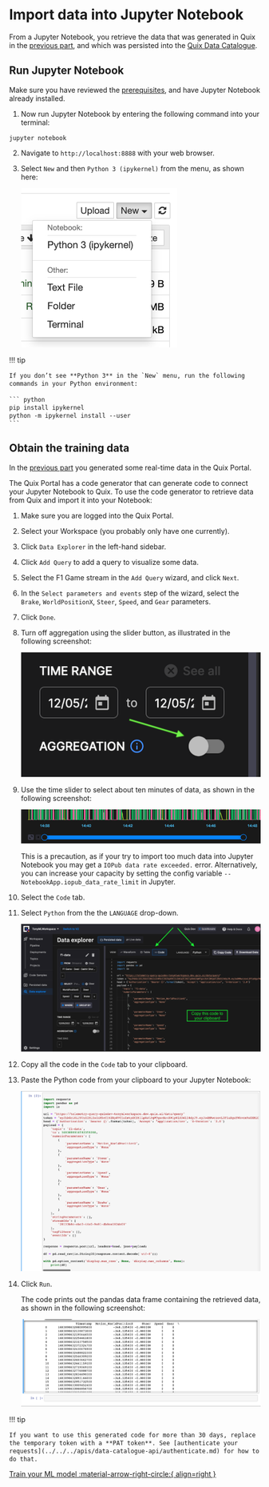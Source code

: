 # Import data into Jupyter Notebook

From a Jupyter Notebook, you retrieve the data that was generated in Quix in the [previous part](./create-data.md), and which was persisted into the [Quix Data Catalogue](../../../apis/data-catalogue-api/intro.md). 

## Run Jupyter Notebook

Make sure you have reviewed the [prerequisites](./index.md#prerequisites), and have Jupyter Notebook already installed.

1. Now run Jupyter Notebook by entering the following command into your terminal:

``` shell
jupyter notebook
```

2. Navigate to `http://localhost:8888` with your web browser.

3. Select `New` and then `Python 3 (ipykernel)` from the menu, as shown here:

    ![Jupyter Notebook Python 3 selection](./images/jupyter-python3-selection.png)

!!! tip

    If you don’t see **Python 3** in the `New` menu, run the following commands in your Python environment: 

    ``` python
    pip install ipykernel
    python -m ipykernel install --user
    ```

## Obtain the training data

In the [previous part](./create-data.md) you generated some real-time data in the Quix Portal. 

The Quix Portal has a code generator that can generate code to connect your Jupyter Notebook to Quix. To use the code generator to retrieve data from Quix and import it into your Notebook:

1. Make sure you are logged into the Quix Portal.

2. Select your Workspace (you probably only have one currently).

3. Click `Data Explorer` in the left-hand sidebar.

4. Click `Add Query` to add a query to visualize some data. 

5. Select the F1 Game stream in the `Add Query` wizard, and click `Next`.

6. In  the `Select parameters and events` step of the wizard, select the `Brake`, `WorldPositionX`, `Steer`, `Speed`, and `Gear` parameters. 

7. Click `Done`.

8. Turn off aggregation using the slider button, as illustrated in the following screenshot:

    ![Turn aggregation slider button off](./images/aggregation-slider-off.png)

9. Use the time slider to select about ten minutes of data, as shown in the following screenshot:

    ![Time slider](./images/time-slider.png)

    This is a precaution, as if your try to import too much data into Jupyter Notebook you may get a `IOPub data rate exceeded.` error. Alternatively, you can increase your capacity by setting the config variable `--NotebookApp.iopub_data_rate_limit` in Jupyter. 

10. Select the `Code` tab.

11. Select `Python` from the  the `LANGUAGE` drop-down.

    ![Generated code to retrieve data](./images/connect-python.png)

12. Copy all the code in the `Code` tab to your clipboard. 

13. Paste the Python code from your clipboard to your Jupyter Notebook:

    ![Python code in Jupyter Notebook](./images/jupyter-python-code.png)

14. Click `Run`.

    The code prints out the pandas data frame containing the retrieved data, as shown in the following screenshot:

    ![Results from data fetch](./images/jupyter-results.png)

!!! tip

	If you want to use this generated code for more than 30 days, replace the temporary token with a **PAT token**. See [authenticate your requests](../../../apis/data-catalogue-api/authenticate.md) for how to do that.

[Train your ML model :material-arrow-right-circle:{ align=right }](./train-ml.md)